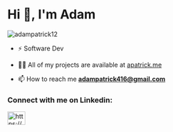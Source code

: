 <h1 align="left">Hi 👋, I'm Adam</h1>


<p align="left"> <img src="https://komarev.com/ghpvc/?username=adampatrick12&label=Profile%20views&color=0e75b6&style=flat" alt="adampatrick12" /> </p>

- ⚡️ Software Dev

- 👨‍💻 All of my projects are available at [apatrick.me](https://apatrick.me/)

- 📫 How to reach me **adampatrick416@gmail.com**

<h3 align="left">Connect with me on Linkedin:</h3>
<p align="left">
<a href="https://www.linkedin.com/in/adam-s-patrick/" target="blank"><img align="center" src="https://raw.githubusercontent.com/rahuldkjain/github-profile-readme-generator/master/src/images/icons/Social/linked-in-alt.svg" alt="https://www.linkedin.com/in/adam-s-patrick/" height="30" width="40" /></a>
</p>

